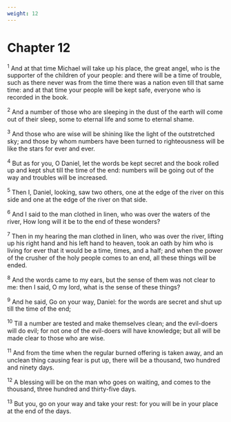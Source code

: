 ```yaml
---
weight: 12
---
```


# Chapter 12

<sup>1</sup> And at that time Michael will take up his place, the great angel, who is the supporter of the children of your people: and there will be a time of trouble, such as there never was from the time there was a nation even till that same time: and at that time your people will be kept safe, everyone who is recorded in the book. 

<sup>2</sup> And a number of those who are sleeping in the dust of the earth will come out of their sleep, some to eternal life and some to eternal shame. 

<sup>3</sup> And those who are wise will be shining like the light of the outstretched sky; and those by whom numbers have been turned to righteousness will be like the stars for ever and ever. 

<sup>4</sup> But as for you, O Daniel, let the words be kept secret and the book rolled up and kept shut till the time of the end: numbers will be going out of the way and troubles will be increased. 

<sup>5</sup> Then I, Daniel, looking, saw two others, one at the edge of the river on this side and one at the edge of the river on that side. 

<sup>6</sup> And I said to the man clothed in linen, who was over the waters of the river, How long will it be to the end of these wonders? 

<sup>7</sup> Then in my hearing the man clothed in linen, who was over the river, lifting up his right hand and his left hand to heaven, took an oath by him who is living for ever that it would be a time, times, and a half; and when the power of the crusher of the holy people comes to an end, all these things will be ended. 

<sup>8</sup> And the words came to my ears, but the sense of them was not clear to me: then I said, O my lord, what is the sense of these things? 

<sup>9</sup> And he said, Go on your way, Daniel: for the words are secret and shut up till the time of the end; 

<sup>10</sup> Till a number are tested and make themselves clean; and the evil-doers will do evil; for not one of the evil-doers will have knowledge; but all will be made clear to those who are wise. 

<sup>11</sup> And from the time when the regular burned offering is taken away, and an unclean thing causing fear is put up, there will be a thousand, two hundred and ninety days. 

<sup>12</sup> A blessing will be on the man who goes on waiting, and comes to the thousand, three hundred and thirty-five days. 

<sup>13</sup> But you, go on your way and take your rest: for you will be in your place at the end of the days. 

